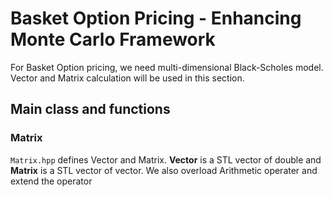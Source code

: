 # Basket Option Pricing - Enhancing Monte Carlo Framework
For Basket Option pricing, we need multi-dimensional Black-Scholes model. Vector and Matrix calculation will be used in this section.

## Main class and functions
### Matrix
`Matrix.hpp` defines Vector and Matrix. **Vector** is a STL vector of double and **Matrix** is a STL vector of vector. We also overload Arithmetic operater and extend the operator

